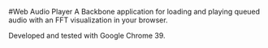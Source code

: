 #Web Audio Player
A Backbone application for loading and playing queued audio with an FFT visualization in your browser.

Developed and tested with Google Chrome 39.